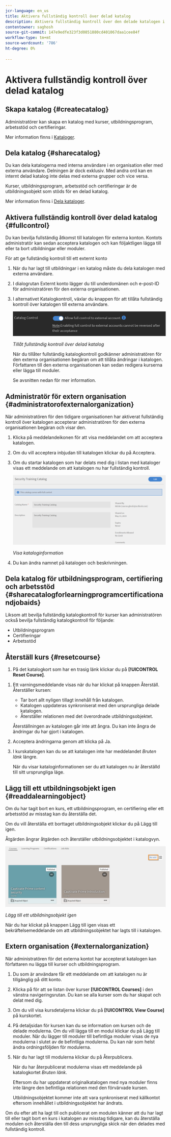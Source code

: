 ```yaml
---
jcr-language: en_us
title: Aktivera fullständig kontroll över delad katalog
description: Aktivera fullständig kontroll över den delade katalogen i Adobe Learning Manager
contentowner: saghosh
source-git-commit: 147e9edfe323f3d0851880cd401067daa1cee84f
workflow-type: tm+mt
source-wordcount: '786'
ht-degree: 0%

---
```




# Aktivera fullständig kontroll över delad katalog

## Skapa katalog {#createcatalog}

Administratörer kan skapa en katalog med kurser, utbildningsprogram, arbetsstöd och certifieringar.

Mer information finns i [Kataloger](/help/migrated/administrators/feature-summary/catalogs.md).

## Dela katalog {#sharecatalog}

Du kan dela katalogerna med interna användare i en organisation eller med externa användare. Delningen är dock exklusiv. Med andra ord kan en internt delad katalog inte delas med externa grupper och vice versa.

Kurser, utbildningsprogram, arbetsstöd och certifieringar är de utbildningsobjekt som stöds för en delad katalog.

Mer information finns i [Dela kataloger](/help/migrated/administrators/feature-summary/catalogs.md).

## Aktivera fullständig kontroll över delad katalog {#fullcontrol}

Du kan bevilja fullständig åtkomst till katalogen för externa konton. Kontots administratör kan sedan acceptera katalogen och kan följaktligen lägga till eller ta bort utbildningar eller moduler.

För att ge fullständig kontroll till ett externt konto

1. När du har lagt till utbildningar i en katalog måste du dela katalogen med externa användare.
1. I dialogrutan Externt konto lägger du till underdomänen och e-post-ID för administratören för den externa organisationen.
1. I alternativet Katalogkontroll, växlar du knappen för att tillåta fullständig kontroll över katalogen till externa användare.

   ![](assets/catalog-control.png)

   *Tillåt fullständig kontroll över delad katalog*

   När du tillåter fullständig katalogkontroll godkänner administratören för den externa organisationen begäran om att tillåta ändringar i katalogen. Författaren till den externa organisationen kan sedan redigera kurserna eller lägga till moduler.

   Se avsnitten nedan för mer information.

## Administratör för extern organisation {#administratorofexternalorganization}

När administratören för den tidigare organisationen har aktiverat fullständig kontroll över katalogen accepterar administratören för den externa organisationen begäran och visar den.

1. Klicka på meddelandeikonen för att visa meddelandet om att acceptera katalogen.

   <!--![](assets/notification-to-acceptcatalog.png)-->

1. Om du vill acceptera inbjudan till katalogen klickar du på Acceptera.
1. Om du startar katalogen som har delats med dig i listan med kataloger visas ett meddelande om att katalogen nu har fullständig kontroll.

   ![](assets/catalog-details.png)

   *Visa kataloginformation*

1. Du kan ändra namnet på katalogen och beskrivningen.

## Dela katalog för utbildningsprogram, certifiering och arbetsstöd {#sharecatalogforlearningprogramcertificationandjobaids}

Liksom att bevilja fullständig katalogkontroll för kurser kan administratören också bevilja fullständig katalogkontroll för följande:

* Utbildningsprogram
* Certifieringar
* Arbetsstöd

## Återställ kurs {#resetcourse}

1. På det katalogkort som har en trasig länk klickar du på **[!UICONTROL Reset Course]**.

<!-- ![](assets/reset-course.png)-->

1. Ett varningsmeddelande visas när du har klickat på knappen Återställ. Återställer kursen:

   * Tar bort allt nyligen tillagt innehåll från katalogen.
   * Katalogen uppdateras synkroniserat med den ursprungliga delade katalogen.
   * Återställer relationen med det överordnade utbildningsobjektet.

   Återställningen av katalogen går inte att ångra. Du kan inte ångra de ändringar du har gjort i katalogen.

1. Acceptera ändringarna genom att klicka på Ja.
1. I kurskatalogen kan du se att katalogen inte har meddelandet *Bruten länk* längre.

   När du visar kataloginformationen ser du att katalogen nu är återställd till sitt ursprungliga läge.

## Lägg till ett utbildningsobjekt igen {#readdalearningobject}

Om du har tagit bort en kurs, ett utbildningsprogram, en certifiering eller ett arbetsstöd av misstag kan du återställa det.

Om du vill återställa ett borttaget utbildningsobjekt klickar du på Lägg till igen.

Åtgärden ångrar åtgärden och återställer utbildningsobjektet i katalogvyn.

![](assets/re-add-button.png)

*Lägg till ett utbildningsobjekt igen*

När du har klickat på knappen Lägg till igen visas ett bekräftelsemeddelande om att utbildningsobjektet har lagts till i katalogen.

## Extern organisation {#externalorganization}

När administratören för det externa kontot har accepterat katalogen kan författaren nu lägga till kurser och utbildningsprogram.

1. Du som är användare får ett meddelande om att katalogen nu är tillgänglig på ditt konto.
1. Klicka på för att se listan över kurser **[!UICONTROL Courses]** i den vänstra navigeringsrutan. Du kan se alla kurser som du har skapat och delat med dig.
1. Om du vill visa kursdetaljerna klickar du på **[!UICONTROL View Course]** på kurskortet.

   <!--![](assets/view-course.png)-->

1. På detaljsidan för kursen kan du se information om kursen och de delade modulerna. Om du vill lägga till en modul klickar du på Lägg till moduler. När du lägger till moduler till befintliga moduler visas de nya modulerna i slutet av de befintliga modulerna. Du kan när som helst ändra ordningsföljden för modulerna.
1. När du har lagt till modulerna klickar du på Återpublicera.

   När du har återpublicerat modulerna visas ett meddelande på katalogkortet *Bruten länk*.

   Eftersom du har uppdaterat originalkatalogen med nya moduler finns inte längre den befintliga relationen med den förvärvade kursen.

   Utbildningsobjektet kommer inte att vara synkroniserat med källkontot eftersom innehållet i utbildningsobjektet har ändrats.

   <!--![](assets/link-broken.png)-->

Om du efter att ha lagt till och publicerat om modulen känner att du har lagt till eller tagit bort en kurs i katalogen av misstag tidigare, kan du återställa modulen och återställa den till dess ursprungliga skick när den delades med fullständig kontroll.
